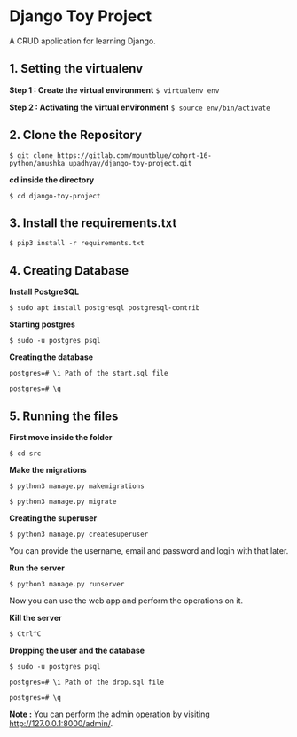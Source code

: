 # Django Toy Project

A CRUD application for learning Django.

## 1. Setting the virtualenv

**Step 1 : Create the virtual environment**
`$ virtualenv env`

**Step 2 : Activating the virtual environment**
`$ source env/bin/activate`

## 2. Clone the Repository

`$ git clone https://gitlab.com/mountblue/cohort-16-python/anushka_upadhyay/django-toy-project.git`

**cd inside the directory**

`$ cd django-toy-project`

## 3. Install the requirements.txt

`$ pip3 install -r requirements.txt`

## 4. Creating Database

**Install PostgreSQL**

`$ sudo apt install postgresql postgresql-contrib`

**Starting postgres**

`$ sudo -u postgres psql`

**Creating the database**

`postgres=# \i Path of the start.sql file`

`postgres=# \q`

## 5. Running the files

**First move inside the folder**

`$ cd src`

 **Make the migrations**

 `$ python3 manage.py makemigrations`

 `$ python3 manage.py migrate`

 **Creating the superuser**

 `$ python3 manage.py createsuperuser`

 You can provide the username, email and password and login with that later.

 **Run the server**

 `$ python3 manage.py runserver`

 Now you can use the web app and perform the operations on it.

 **Kill the server**

 `$ Ctrl^C`

 **Dropping the user and the database**

 `$ sudo -u postgres psql`

 `postgres=# \i Path of the drop.sql file`

`postgres=# \q`

**Note :** You can perform the admin operation by visiting  http://127.0.0.1:8000/admin/.
